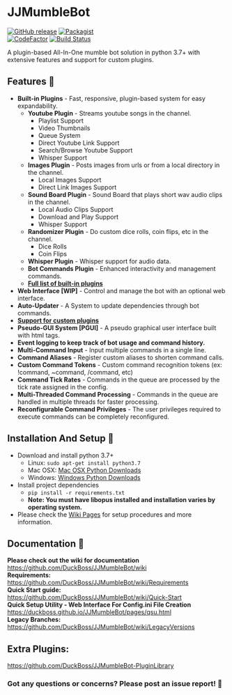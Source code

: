 # JJMumbleBot
[![GitHub release](https://img.shields.io/github/release/DuckBoss/JJMumbleBot.svg)](https://github.com/DuckBoss/JJMumbleBot/releases/latest)
[![Packagist](https://img.shields.io/badge/License-GPL-blue.svg)](https://github.com/DuckBoss/JJMumbleBot/blob/master/LICENSE)
<br>
[![CodeFactor](https://www.codefactor.io/repository/github/duckboss/jjmumblebot/badge)](https://www.codefactor.io/repository/github/duckboss/jjmumblebot)
[![Build Status](https://travis-ci.com/DuckBoss/JJMumbleBot.svg?branch=master)](https://travis-ci.com/DuckBoss/JJMumbleBot)

A plugin-based All-In-One mumble bot solution in python 3.7+ with extensive features and support for custom plugins.


## Features  🚀 
- <b>Built-in Plugins</b> - Fast, responsive, plugin-based system for easy expandability.
  - <b>Youtube Plugin</b> - Streams youtube songs in the channel.
    - Playlist Support
    - Video Thumbnails
    - Queue System
    - Direct Youtube Link Support
    - Search/Browse Youtube Support
    - Whisper Support
  - <b>Images Plugin</b> - Posts images from urls or from a local directory in the channel.
    - Local Images Support
    - Direct Link Images Support
  - <b>Sound Board Plugin</b> - Sound Board that plays short wav audio clips in the channel.
    - Local Audio Clips Support
    - Download and Play Support
    - Whisper Support
  - <b>Randomizer Plugin</b> - Do custom dice rolls, coin flips, etc in the channel.
    - Dice Rolls
    - Coin Flips
  - <b>Whisper Plugin</b> - Whisper support for audio data.
  - <b>Bot Commands Plugin</b> - Enhanced interactivity and management commands.
  - <b><a href="https://github.com/DuckBoss/JJMumbleBot/wiki">Full list of built-in plugins</a></b>
- <b>Web Interface [WIP]</b> - Control and manage the bot with an optional web interface.
- <b>Auto-Updater</b> - A System to update dependencies through bot commands.
- <b><a href="https://github.com/DuckBoss/JJMumbleBot/wiki/Plugins">Support for custom plugins</a></b>
- <b>Pseudo-GUI System [PGUI]</b> - A pseudo graphical user interface built with html tags.
- <b>Event logging to keep track of bot usage and command history.</b>
- <b>Multi-Command Input</b> - Input multiple commands in a single line.
- <b>Command Aliases</b> - Register custom aliases to shorten command calls.
- <b>Custom Command Tokens</b> - Custom command recognition tokens (ex: !command, ~command, /command, etc)
- <b>Command Tick Rates</b> - Commands in the queue are processed by the tick rate assigned in the config.
- <b>Multi-Threaded Command Processing</b> - Commands in the queue are handled in multiple threads for faster processing.
- <b>Reconfigurable Command Privileges</b> - The user privileges required to execute commands can be completely reconfigured.

## Installation And Setup 🏃
- Download and install python 3.7+
    - Linux: `sudo apt-get install python3.7`
    - Mac OSX: <a href="https://www.python.org/downloads/mac-osx/">Mac OSX Python Downloads</a>
    - Windows: <a href="https://www.python.org/downloads/windows/">Windows Python Downloads</a>
- Install project dependencies
    - `pip install -r requirements.txt`
    - <b>Note: You must have libopus installed and installation varies by operating system.</b>
- Please check the <a href="https://github.com/DuckBoss/JJMumbleBot/wiki">Wiki Pages</a> for setup procedures and more information.

## Documentation 📝 
<b> Please check out the wiki for documentation </b> <br>
<a href="https://github.com/DuckBoss/JJMumbleBot/wiki">https://github.com/DuckBoss/JJMumbleBot/wiki</a> <br>
<b> Requirements: </b> <br>
<a href="https://github.com/DuckBoss/JJMumbleBot/wiki/Requirements">https://github.com/DuckBoss/JJMumbleBot/wiki/Requirements</a> <br>
<b> Quick Start guide: </b> <br>
<a href="https://github.com/DuckBoss/JJMumbleBot/wiki/Quick-Start">https://github.com/DuckBoss/JJMumbleBot/wiki/Quick-Start</a> <br>
<b> Quick Setup Utility - Web Interface For Config.ini File Creation </b> <br>
<a href="https://duckboss.github.io/JJMumbleBot/pages/qsu.html">https://duckboss.github.io/JJMumbleBot/pages/qsu.html</a> <br>
<b> Legacy Branches: </b> <br>
<a href="https://github.com/DuckBoss/JJMumbleBot/wiki/LegacyVersions">https://github.com/DuckBoss/JJMumbleBot/wiki/LegacyVersions</a> 

## Extra Plugins:
<a href="https://github.com/DuckBoss/JJMumbleBot-PluginLibrary">https://github.com/DuckBoss/JJMumbleBot-PluginLibrary</a>

### Got any questions or concerns? Please post an issue report! 👋 
